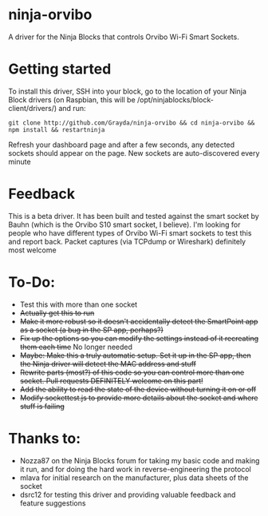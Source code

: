 ninja-orvibo
============

A driver for the Ninja Blocks that controls Orvibo Wi-Fi Smart Sockets. 

Getting started
===============

To install this driver, SSH into your block, go to the location of your Ninja Block drivers (on Raspbian, this will be /opt/ninjablocks/block-client/drivers/) and run:

`git clone http://github.com/Grayda/ninja-orvibo && cd ninja-orvibo && npm install && restartninja`

Refresh your dashboard page and after a few seconds, any detected sockets should appear on the page. New sockets are auto-discovered every minute

Feedback
========

This is a beta driver. It has been built and tested against the smart socket by Bauhn (which is the Orvibo S10 smart socket, I believe). I'm looking for people who have different types of Orvibo Wi-Fi smart sockets to test this and report back. Packet captures (via TCPdump or Wireshark) definitely most welcome

To-Do:
======

* Test this with more than one socket
* ~~Actually get this to run~~
* ~~Make it more robust so it doesn't accidentally detect the SmartPoint app as a socket (a bug in the SP app, perhaps?)~~
* ~~Fix up the options so you can modify the settings instead of it recreating them each time~~ No longer needed
* ~~Maybe: Make this a truly automatic setup. Set it up in the SP app, then the Ninja driver will detect the MAC address and stuff~~
* ~~Rewrite parts (most?) of this code so you can control more than one socket. Pull requests DEFINITELY welcome on this part!~~
* ~~Add the ability to read the state of the device without turning it on or off~~
* ~~Modify sockettest.js to provide more details about the socket and where stuff is failing~~

Thanks to:
==========

* Nozza87 on the Ninja Blocks forum for taking my basic code and making it run, and for doing the hard work in reverse-engineering the protocol
* mlava for initial research on the manufacturer, plus data sheets of the socket 
* dsrc12 for testing this driver and providing valuable feedback and feature suggestions
